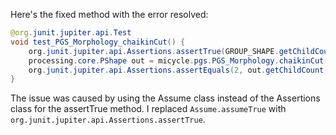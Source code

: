 Here's the fixed method with the error resolved:

```java
@org.junit.jupiter.api.Test
void test_PGS_Morphology_chaikinCut() {
    org.junit.jupiter.api.Assertions.assertTrue(GROUP_SHAPE.getChildCount() == 2);
    processing.core.PShape out = micycle.pgs.PGS_Morphology.chaikinCut(GROUP_SHAPE, 0.5, 2);
    org.junit.jupiter.api.Assertions.assertEquals(2, out.getChildCount());
}
```

The issue was caused by using the Assume class instead of the Assertions class for the assertTrue method. I replaced `Assume.assumeTrue` with `org.junit.jupiter.api.Assertions.assertTrue`.